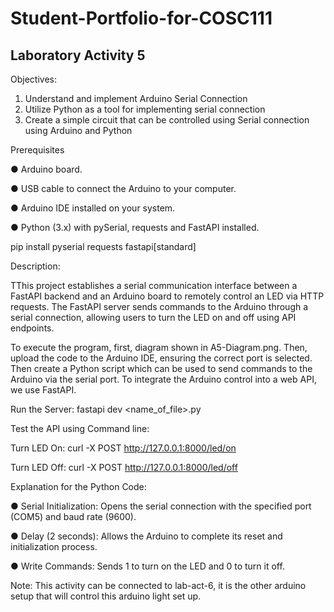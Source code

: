 # Student-Portfolio-for-COSC111


## Laboratory Activity 5

Objectives:

  1. Understand and implement Arduino Serial Connection
  2. Utilize Python as a tool for implementing serial connection
  3. Create a simple circuit that can be controlled using Serial connection using Arduino and Python

Prerequisites


● Arduino board.


● USB cable to connect the Arduino to your computer.


● Arduino IDE installed on your system.


● Python (3.x) with pySerial, requests and FastAPI installed.


pip install pyserial requests fastapi[standard]




Description:

TThis project establishes a serial communication interface between a FastAPI backend and an Arduino board to remotely control an LED via HTTP requests. The FastAPI server sends commands to the Arduino through a serial connection, allowing users to turn the LED on and off using API endpoints.

To execute the program, first, diagram shown in A5-Diagram.png. Then, upload the code to the Arduino IDE, ensuring the correct port is selected. Then create a Python script which can be used to send commands to the Arduino via the serial port. To integrate the Arduino control into a web API, we use FastAPI.

Run the Server:
fastapi dev <name_of_file>.py

Test the API using Command line:


Turn LED On: curl -X POST http://127.0.0.1:8000/led/on


Turn LED Off: curl -X POST http://127.0.0.1:8000/led/off



Explanation for the Python Code:


● Serial Initialization: Opens the serial connection with the specified port (COM5) and baud rate
(9600).


● Delay (2 seconds): Allows the Arduino to complete its reset and initialization process.


● Write Commands: Sends 1 to turn on the LED and 0 to turn it off.



Note: This activity can be connected to lab-act-6, it is the other arduino setup that will control this arduino light set up.